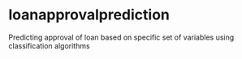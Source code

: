 # loanapprovalprediction
Predicting approval of loan based on specific set of variables using classification algorithms
